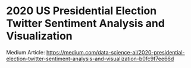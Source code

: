 # 2020 US Presidential Election Twitter Sentiment Analysis and Visualization

Medium Article: https://medium.com/data-science-ai/2020-presidential-election-twitter-sentiment-analysis-and-visualization-b0fc9f7ee66d 
